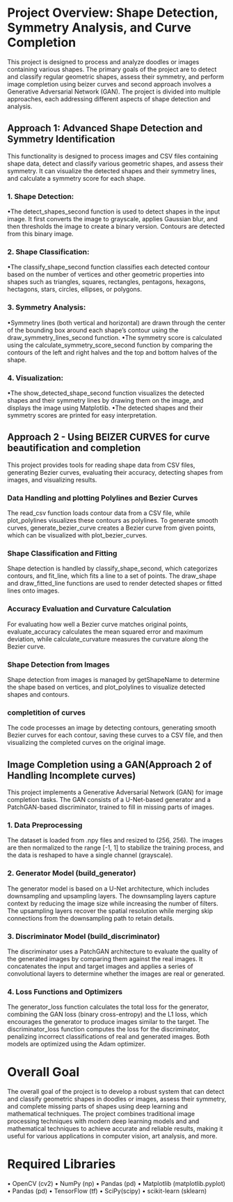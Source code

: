 # Project Overview: Shape Detection, Symmetry Analysis, and Curve Completion

This project is designed to process and analyze doodles or images containing various shapes. The primary goals of the project are to detect and classify regular geometric shapes, assess their symmetry, and perform image completion using beizer curves and second approach involves a Generative Adversarial Network (GAN). The project is divided into multiple approaches, each addressing different aspects of shape detection and analysis.

## Approach 1: Advanced Shape Detection and Symmetry Identification

This functionality is designed to process images and CSV files containing shape data, detect and classify various geometric shapes, and assess their symmetry. It can visualize the detected shapes and their symmetry lines, and calculate a symmetry score for each shape.

### 1. Shape Detection:

•The detect_shapes_second function is used to detect shapes in the input image. It first converts the image to grayscale, applies Gaussian blur, and then thresholds the image to create a binary version. Contours are detected from this binary image.

### 2. Shape Classification:

•The classify_shape_second function classifies each detected contour based on the number of vertices and other geometric properties into shapes such as triangles, squares, rectangles, pentagons, hexagons, hectagons, stars, circles, ellipses, or polygons.

### 3. Symmetry Analysis:

•Symmetry lines (both vertical and horizontal) are drawn through the center of the bounding box around each shape’s contour using the draw_symmetry_lines_second function.
•The symmetry score is calculated using the calculate_symmetry_score_second function by comparing the contours of the left and right halves and the top and bottom halves of the shape.

### 4. Visualization:

•The show_detected_shape_second function visualizes the detected shapes and their symmetry lines by drawing them on the image, and displays the image using Matplotlib.
•The detected shapes and their symmetry scores are printed for easy interpretation.

## Approach 2 - Using BEIZER CURVES for curve beautification and completion 

This project provides tools for reading shape data from CSV files, generating Bezier curves, evaluating their accuracy, detecting shapes from images, and visualizing results.

### Data Handling and plotting Polylines and Bezier Curves
The read_csv function loads contour data from a CSV file, while plot_polylines visualizes these contours as polylines. To generate smooth curves, generate_bezier_curve creates a Bezier curve from given points, which can be visualized with plot_bezier_curves.

###  Shape Classification and Fitting
Shape detection is handled by classify_shape_second, which categorizes contours, and fit_line, which fits a line to a set of points. The draw_shape and draw_fitted_line functions are used to render detected shapes or fitted lines onto images.

### Accuracy Evaluation and Curvature Calculation
For evaluating how well a Bezier curve matches original points, evaluate_accuracy calculates the mean squared error and maximum deviation, while calculate_curvature measures the curvature along the Bezier curve.

### Shape Detection from Images
Shape detection from images is managed by getShapeName to determine the shape based on vertices, and plot_polylines to visualize detected shapes and contours.

### completition of curves

The code processes an image by detecting contours, generating smooth Bezier curves for each contour, saving these curves to a CSV file, and then visualizing the completed curves on the original image.

## Image Completion using a GAN(Approach 2 of Handling Incomplete curves)
This project implements a Generative Adversarial Network (GAN) for image completion tasks. The GAN consists of a U-Net-based generator and a PatchGAN-based discriminator, trained to fill in missing parts of images.

### 1. Data Preprocessing

The dataset is loaded from .npy files and resized to (256, 256). The images are then normalized to the range [-1, 1] to stabilize the training process, and the data is reshaped to have a single channel (grayscale).

### 2. Generator Model (build_generator)

The generator model is based on a U-Net architecture, which includes downsampling and upsampling layers. The downsampling layers capture context by reducing the image size while increasing the number of filters. The upsampling layers recover the spatial resolution while merging skip connections from the downsampling path to retain details.

### 3. Discriminator Model (build_discriminator)

The discriminator uses a PatchGAN architecture to evaluate the quality of the generated images by comparing them against the real images. It concatenates the input and target images and applies a series of convolutional layers to determine whether the images are real or generated.

### 4. Loss Functions and Optimizers

The generator_loss function calculates the total loss for the generator, combining the GAN loss (binary cross-entropy) and the L1 loss, which encourages the generator to produce images similar to the target. The discriminator_loss function computes the loss for the discriminator, penalizing incorrect classifications of real and generated images. Both models are optimized using the Adam optimizer.


# Overall Goal

The overall goal of the project is to develop a robust system that can detect and classify geometric shapes in doodles or images, assess their symmetry, and complete missing parts of shapes using deep learning and mathematical techniques. The project combines traditional image processing techniques with modern deep learning models and and mathematical techniques to achieve accurate and reliable results, making it useful for various applications in computer vision, art analysis, and more.

# Required Libraries

•	OpenCV (cv2)
•	NumPy (np)
•	Pandas (pd)
•	Matplotlib (matplotlib.pyplot)
•	Pandas (pd)
•	TensorFlow (tf)
•	SciPy(scipy)
•	scikit-learn (sklearn)
